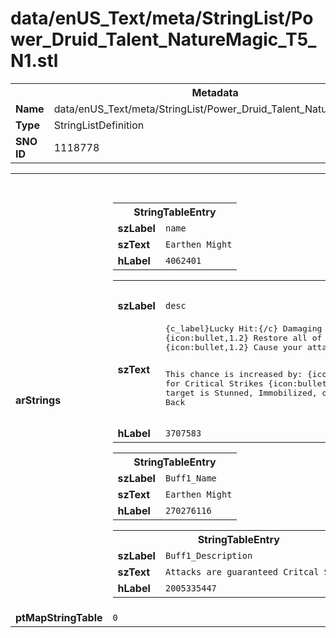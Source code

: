 <h1>data/enUS_Text/meta/StringList/Power_Druid_Talent_NatureMagic_T5_N1.stl</h1><table><tr><th colspan="100%">Metadata</th></tr><tr><td><b>Name</b></td><td>data/enUS_Text/meta/StringList/Power_Druid_Talent_NatureMagic_T5_N1.stl</td></tr><tr><td><b>Type</b></td><td>StringListDefinition</td></tr><tr><td><b>SNO ID</b></td><td>1118778</td></tr></table>

<table><tr><th colspan="100%">Fields</th></tr><tr><td><b>arStrings</b></td><td><table><tr><th colspan="100%">StringTableEntry</th></tr><tr><td><b>szLabel</b></td><td><code>name</code></td></tr><tr><td><b>szText</b></td><td><code>Earthen Might</code></td></tr><tr><td><b>hLabel</b></td><td><code>4062401</code></td></tr></table>


<table><tr><th colspan="100%">StringTableEntry</th></tr><tr><td><b>szLabel</b></td><td><code>desc</code></td></tr><tr><td><b>szText</b></td><td><pre>{c_label}Lucky Hit:{/c} Damaging enemies with {c_important}Earth{/c} Skills has up to a {c_number}{SF_0}%{/c} chance to:
{icon:bullet,1.2} Restore all of your Spirit
{icon:bullet,1.2} Cause your attacks to be guaranteed Critical Strikes for {c_number}{buffduration:CRIT_CHANCE_BONUS}{/c} seconds

This chance is increased by:
{icon:bullet,1.2} {c_number}{SF_3}%{/c} for Critical Strikes
{icon:bullet,1.2} {c_number}{SF_4}%{/c} if the target is Stunned, Immobilized, or Knocked Back</pre></td></tr><tr><td><b>hLabel</b></td><td><code>3707583</code></td></tr></table>


<table><tr><th colspan="100%">StringTableEntry</th></tr><tr><td><b>szLabel</b></td><td><code>Buff1_Name</code></td></tr><tr><td><b>szText</b></td><td><code>Earthen Might</code></td></tr><tr><td><b>hLabel</b></td><td><code>270276116</code></td></tr></table>


<table><tr><th colspan="100%">StringTableEntry</th></tr><tr><td><b>szLabel</b></td><td><code>Buff1_Description</code></td></tr><tr><td><b>szText</b></td><td><code>Attacks are guaranteed Critcal Strikes</code></td></tr><tr><td><b>hLabel</b></td><td><code>2005335447</code></td></tr></table>


</td></tr><tr><td><b>ptMapStringTable</b></td><td><code>0</code></td></tr></table>

